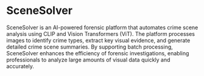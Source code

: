 ﻿# SceneSolver
SceneSolver is an AI-powered forensic platform that automates crime scene analysis using CLIP and Vision Transformers (ViT). The platform processes images to identify crime types, extract key visual evidence, and generate detailed crime scene summaries. By supporting batch processing, SceneSolver enhances the efficiency of forensic investigations, enabling professionals to analyze large amounts of visual data quickly and accurately.
